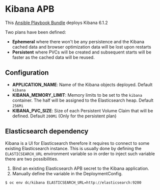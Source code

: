 # Kibana APB

This [Ansible Playbook Bundle](https://github.com/ansibleplaybookbundle/ansible-playbook-bundle) deploys Kibana 6.1.2

Two plans have been defined:
* **Ephemeral** where there won't be any persistence and the Kibana cached data and browser optimization data will be lost upon restarts
* **Persistent** where PVCs will be created and subsequent starts will be faster as the cached data will be reused.

## Configuration

* **APPLICATION_NAME**: Name of the Kibana objects deployed. Default `kibana`
* **KIBANA_MEMORY_LIMIT**: Memory limits to be set to the `kibana` container. The half will be assigned to the Elasticsearch heap. Default `256Mi`
* **KIBANA_PVC_SIZE**: Size of each Persistent Volume Claim that will be defined. Default `200Mi` (Only for the persistent plan)

## Elasticsearch dependency

Kibana is a UI for Elasticsearch therefore it requires to connect to some existing Elasticsearch instance. This is usually done by defining the `ELASTICSEARCH_URL` environment variable so in order to inject such variable there are two possibilities.

1. Bind an existing Elasticsearch APB secret to the Kibana application.
2. Manually define the variable in the DeploymentConfig.
  ```
  $ oc env dc/kibana ELASTICSEARCH_URL=http://elasticsearch:9200
  ```
